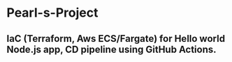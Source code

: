 # Pearl-s-Project

<h2>IaC (Terraform, Aws ECS/Fargate) for Hello world Node.js app, CD pipeline using GitHub Actions.</h2>
